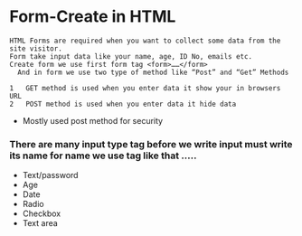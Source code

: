 #  Form-Create in HTML

    HTML Forms are required when you want to collect some data from the site visitor. 
    Form take input data like your name, age, ID No, emails etc.
    Create form we use first form tag <form>……</form>
      And in form we use two type of method like “Post” and “Get” Methods

    1	GET method is used when you enter data it show your in browsers URL 
    2	POST method is used when you enter data it hide data
     
* Mostly used post method for security

### There are many input type tag before we write input must write its name for name we use <label>tag like that <label>…..</label>

* Text/password
* Age
* Date
* Radio
* Checkbox
* Text area

   